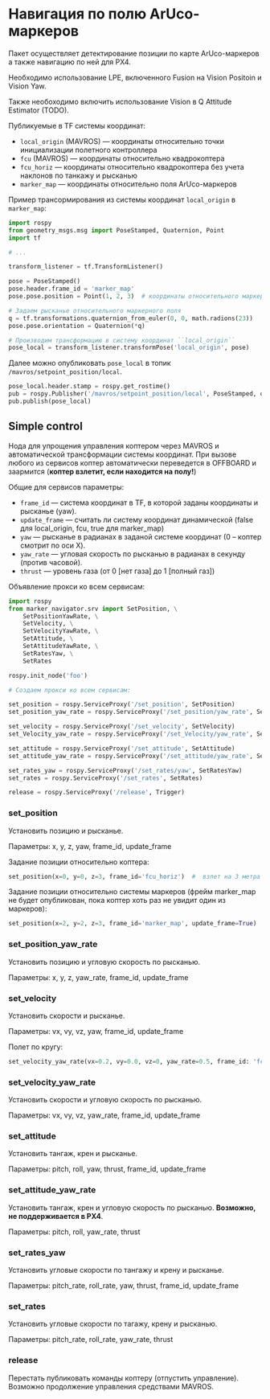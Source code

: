 Навигация по полю ArUco-маркеров
================================

Пакет осуществляет детектирование позиции по карте ArUco-маркеров а также навигацию по ней для PX4.

Необходимо использование LPE, включенного Fusion на Vision Positoin и Vision Yaw.

Также необоходимо включить использование Vision в Q Attitude Estimator (TODO).

Публикуемые в TF системы координат:

* ``local_origin`` (MAVROS) — координаты относительно точки инициализации полетного контроллера
* ``fcu`` (MAVROS) —  координаты относительно квадрокоптера
* ``fcu_horiz`` — координаты относительно квадрокоптера без учета наклонов по танкажу и рысканью
* ``marker_map`` — координаты относительно поля ArUco-маркеров

Пример трансормирования из системы координат ``local_origin`` в ``marker_map``:

```python
import rospy
from geometry_msgs.msg import PoseStamped, Quaternion, Point
import tf

# ...

transform_listener = tf.TransformListener()

pose = PoseStamped()
pose.header.frame_id = 'marker_map'
pose.pose.position = Point(1, 2, 3)  # координаты относительного маркерного поля

# Задаем рысканье относительного маркерного поля
q = tf.transformations.quaternion_from_euler(0, 0, math.radions(23))
pose.pose.orientation = Quaternion(*q)

# Производим трансформацию в систему координат ``local_origin``
pose_local = transform_listener.transformPose('local_origin', pose)
```

Далее можно опубликовать ``pose_local`` в топик ``/mavros/setpoint_position/local``.

```python
pose_local.header.stamp = rospy.get_rostime()
pub = rospy.Publisher('/mavros/setpoint_position/local', PoseStamped, queue_size=1)
pub.publish(pose_local)
```

Simple control
--------------

Нода для упрощения управления коптером через MAVROS и автоматической трансформации системы координат.
При вызове любого из сервисов коптер автоматически переведется в OFFBOARD и заармится (**коптер взлетит, если находится на полу!**)

Общие для сервисов параметры:

* ``frame_id`` — система координат в TF, в которой заданы координаты и рысканье (yaw).
* ``update_frame`` — считать ли систему координат динамической (false для local_origin, fcu, true для marker_map)
* ``yaw`` — рысканье в радианах в заданой системе координат (0 – коптер смотрит по оси X).
* ``yaw_rate`` — угловая скорость по рысканью в радианах в секунду (против часовой).
* ``thrust`` — уровень газа (от 0 [нет газа] до 1 [полный газ])

Объявление прокси ко всем сервисам:

```python
import rospy
from marker_navigator.srv import SetPosition, \
    SetPositionYawRate, \
    SetVelocity, \
    SetVelocityYawRate, \
    SetAttitude, \
    SetAttitudeYawRate, \
    SetRatesYaw, \
    SetRates

rospy.init_node('foo')

# Создаем прокси ко всем сервисам:

set_position = rospy.ServiceProxy('/set_position', SetPosition)
set_position_yaw_rate = rospy.ServiceProxy('/set_position/yaw_rate', SetPositionYawRate)

set_velocity = rospy.ServiceProxy('/set_velocity', SetVelocity)
set_Velocity_yaw_rate = rospy.ServiceProxy('/set_Velocity/yaw_rate', SetVelocityYawRate)

set_attitude = rospy.ServiceProxy('/set_attitude', SetAttitude)
set_attitude_yaw_rate = rospy.ServiceProxy('/set_attitude/yaw_rate', SetattitudeYawRate)

set_rates_yaw = rospy.ServiceProxy('/set_rates/yaw', SetRatesYaw)
set_rates = rospy.ServiceProxy('/set_rates', SetRates)

release = rospy.ServiceProxy('/release', Trigger)
```

### set_position

Установить позицию и рысканье.

Параметры: x, y, z, yaw, frame_id, update_frame

Задание позиции относительно коптера:

```python
set_position(x=0, y=0, z=3, frame_id='fcu_horiz')  #  взлет на 3 метра
```

Задание позиции относительно системы маркеров
(фрейм marker_map не будет опубликован, пока коптер хоть раз не увидит один из маркеров):

```python
set_position(x=2, y=2, z=3, frame_id='marker_map', update_frame=True)  #  полет в координату 2:2, высота 3 метра
```

### set_position_yaw_rate

Установить позицию и угловую скорость по рысканью.

Параметры: x, y, z, yaw_rate, frame_id, update_frame

### set_velocity

Установить скорости и рысканье.

Параметры: vx, vy, vz, yaw, frame_id, update_frame

Полет по кругу:

```python
set_velocity_yaw_rate(vx=0.2, vy=0.0, vz=0, yaw_rate=0.5, frame_id: 'fcu_horiz', update_frame: true}"
```

### set_velocity_yaw_rate

Установить скорости и угловую скорость по рысканью.

Параметры: vx, vy, vz, yaw_rate, frame_id, update_frame

### set_attitude

Установить тангаж, крен и рысканье.

Параметры: pitch, roll, yaw, thrust, frame_id, update_frame

### set_attitude_yaw_rate

Установить тангаж, крен и угловую скорость по рысканью.  **Возможно, не поддерживается в PX4**.

Параметры: pitch, roll, yaw_rate, thrust

### set_rates_yaw

Установить угловые скорости по тангажу и крену и рысканье.

Параметры: pitch_rate, roll_rate, yaw, thrust, frame_id, update_frame

### set_rates

Установить угловые скорости по тагажу, крену и рысканью.

Параметры: pitch_rate, roll_rate, yaw_rate, thrust

### release

Перестать публиковать команды коптеру (отпустить управление).
Возможно продолжение управления средствами MAVROS.
